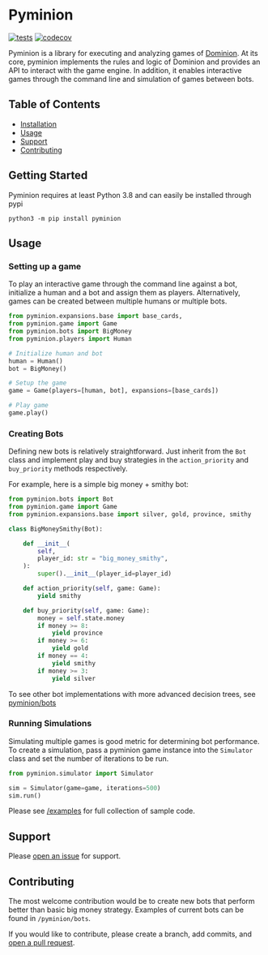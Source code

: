 # Pyminion

[![tests](https://github.com/evanofslack/pyminion/actions/workflows/python-app.yml/badge.svg)](https://github.com/evanofslack/pyminion/actions/workflows/python-app.yml)
[![codecov](https://codecov.io/gh/evanofslack/pyminion/branch/master/graph/badge.svg?token=5GW65KFEL5)](https://codecov.io/gh/evanofslack/pyminion)


Pyminion is a library for executing and analyzing games of [Dominion](https://www.riograndegames.com/games/dominion/). At its core, pyminion implements the rules and logic of Dominion and provides an API to interact with the game engine. In addition, it enables interactive games through the command line and simulation of games between bots.

## Table of Contents

-   [Installation](#installation)
-   [Usage](#usage)
-   [Support](#support)
-   [Contributing](#contributing)

## Getting Started

Pyminion requires at least Python 3.8 and can easily be installed through pypi

```
python3 -m pip install pyminion
```

## Usage

### Setting up a game

To play an interactive game through the command line against a bot, initialize a human and a bot and assign them as players. Alternatively, games can be created between multiple humans or multiple bots. 

```python
from pyminion.expansions.base import base_cards, 
from pyminion.game import Game
from pyminion.bots import BigMoney
from pyminion.players import Human

# Initialize human and bot
human = Human()
bot = BigMoney()

# Setup the game
game = Game(players=[human, bot], expansions=[base_cards])

# Play game
game.play()

```
### Creating Bots

Defining new bots is relatively straightforward. Just inherit from the `Bot` class and implement play and buy strategies in the `action_priority` and `buy_priority` methods respectively.

For example, here is a simple big money + smithy bot:

```python
from pyminion.bots import Bot
from pyminion.game import Game
from pyminion.expansions.base import silver, gold, province, smithy

class BigMoneySmithy(Bot):

    def __init__(
        self,
        player_id: str = "big_money_smithy",
    ):
        super().__init__(player_id=player_id)

    def action_priority(self, game: Game):
        yield smithy

    def buy_priority(self, game: Game):
        money = self.state.money
        if money >= 8:
            yield province
        if money >= 6:
            yield gold
        if money == 4:
            yield smithy
        if money >= 3:
            yield silver
```
To see other bot implementations with more advanced decision trees, see [pyminion/bots](https://github.com/evanofslack/pyminion/tree/master/pyminion/bots)

### Running Simulations

Simulating multiple games is good metric for determining bot performance. To create a simulation, pass a pyminion game instance into the `Simulator` class and set the number of iterations to be run. 

```python
from pyminion.simulator import Simulator

sim = Simulator(game=game, iterations=500)
sim.run()
```

Please see [/examples](https://github.com/evanofslack/pyminion/tree/master/examples) for full collection of sample code.
## Support

Please [open an issue](https://github.com/evanofslack/pyminion/issues/new) for support.

## Contributing

The most welcome contribution would be to create new bots that perform better than basic big money strategy. Examples of current bots can be found in `/pyminion/bots`. 

If you would like to contribute, please create a branch, add commits, and [open a pull request](https://github.com/evanofslack/pyminion/pulls).
